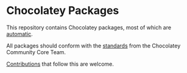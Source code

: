 # Chocolatey Packages

This repository contains Chocolatey packages, most of which are [automatic](https://chocolatey.org/docs/automatic-packages).

All packages should conform with the [standards][choco-standards] from the Chocolatey Community Core Team.

[Contributions][contributing] that follow this are welcome.

[//]: # "References"

[choco-standards]: https://github.com/chocolatey/chocolatey-coreteampackages/blob/master/CONTRIBUTING.md "Chocolatey Community Core Team Standards"
[contributing]: CONTRIBUTING.md "Contributing"
